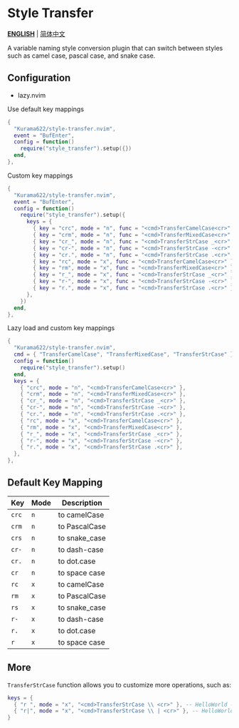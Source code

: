 # Style Transfer

**[ENGLISH](README.md)** | [简体中文](README_CN.md)

A variable naming style conversion plugin that can switch between styles such as camel case, pascal case, and snake case.

## Configuration

- lazy.nvim

Use default key mappings

```lua
{
  "Kurama622/style-transfer.nvim",
  event = "BufEnter",
  config = function()
    require("style_transfer").setup({})
  end,
},
```
Custom key mappings

```lua
{
  "Kurama622/style-transfer.nvim",
  event = "BufEnter",
  config = function()
    require("style_transfer").setup({
      keys = {
        { key = "crc", mode = "n", func = "<cmd>TransferCamelCase<cr>" },
        { key = "crm", mode = "n", func = "<cmd>TransferMixedCase<cr>" },
        { key = "cr_", mode = "n", func = "<cmd>TransferStrCase _<cr>" },
        { key = "cr-", mode = "n", func = "<cmd>TransferStrCase -<cr>" },
        { key = "cr.", mode = "n", func = "<cmd>TransferStrCase .<cr>" },
        { key = "rc", mode = "x", func = "<cmd>TransferCamelCase<cr>" },
        { key = "rm", mode = "x", func = "<cmd>TransferMixedCase<cr>" },
        { key = "r_", mode = "x", func = "<cmd>TransferStrCase _<cr>" },
        { key = "r-", mode = "x", func = "<cmd>TransferStrCase -<cr>" },
        { key = "r.", mode = "x", func = "<cmd>TransferStrCase .<cr>" },
      },
    })
  end,
},
```

Lazy load and custom key mappings

```lua
{
  "Kurama622/style-transfer.nvim",
  cmd = { "TransferCamelCase", "TransferMixedCase", "TransferStrCase" },
  config = function()
    require("style_transfer").setup()
  end,
  keys = {
    { "crc", mode = "n", "<cmd>TransferCamelCase<cr>" },
    { "crm", mode = "n", "<cmd>TransferMixedCase<cr>" },
    { "cr_", mode = "n", "<cmd>TransferStrCase _<cr>" },
    { "cr-", mode = "n", "<cmd>TransferStrCase -<cr>" },
    { "cr.", mode = "n", "<cmd>TransferStrCase .<cr>" },
    { "rc", mode = "x", "<cmd>TransferCamelCase<cr>" },
    { "rm", mode = "x", "<cmd>TransferMixedCase<cr>" },
    { "r_", mode = "x", "<cmd>TransferStrCase _<cr>" },
    { "r-", mode = "x", "<cmd>TransferStrCase -<cr>" },
    { "r.", mode = "x", "<cmd>TransferStrCase .<cr>" },
  },
},
```

## Default Key Mapping

| Key | Mode |   Description  |
|-----|------|----------------|
| `crc` |   `n`  |  to camelCase  |
| `crm` |   `n`  |  to PascalCase |
| `crs` |   `n`  |  to snake_case |
| `cr-` |   `n`  |  to dash-case  |
| `cr.` |   `n`  |   to dot.case  |
| `cr ` |   `n`  |  to space case |
| `rc`  |   `x`  |  to camelCase  |
| `rm`  |   `x`  |  to PascalCase |
| `rs`  |   `x`  |  to snake_case |
| `r-`  |   `x`  |  to dash-case  |
| `r.`  |   `x`  |   to dot.case  |
| `r `  |   `x`  |  to space case |

## More

`TransferStrCase` function allows you to customize more operations, such as:
``` lua
keys = {
  { "r ", mode = "x", "<cmd>TransferStrCase \\ <cr>" }, -- HelloWorld -> hello world
  { "r|", mode = "x", "<cmd>TransferStrCase \\ | <cr>" }, -- HelloWorld -> hello | world
}
```

